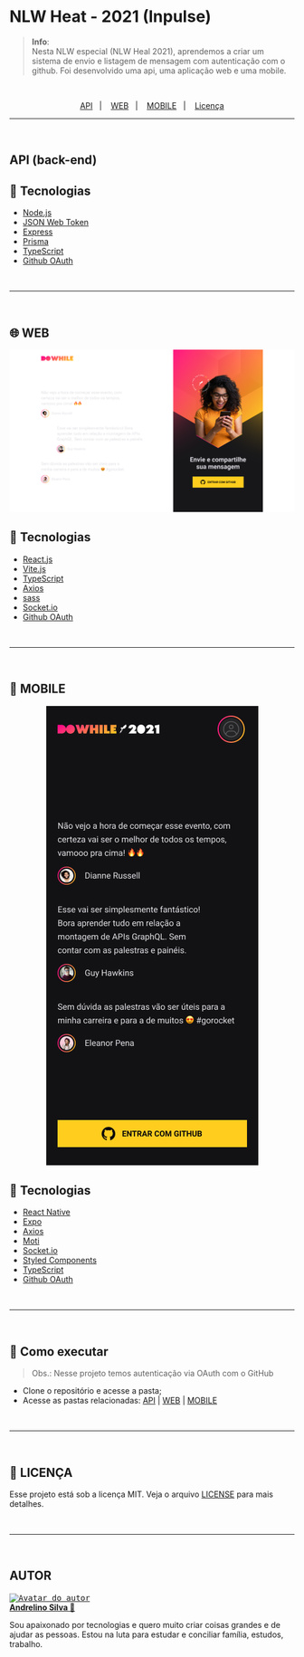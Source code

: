 # NLW Heat - 2021 (Inpulse)

> **Info**: <br>
Nesta NLW especial (NLW Heal 2021), aprendemos a criar um sistema de envio e listagem de mensagem com autenticação com o github. 
Foi desenvolvido uma api, uma aplicação web e uma mobile. 

<br>

<p align="center">
  <a href="#-API">API</a>&nbsp;&nbsp;&nbsp;|&nbsp;&nbsp;&nbsp;
  <a href="#-WEB">WEB</a>&nbsp;&nbsp;&nbsp;|&nbsp;&nbsp;&nbsp;
  <a href="#-MOBILE">MOBILE</a>&nbsp;&nbsp;&nbsp;|&nbsp;&nbsp;&nbsp;
  <a href="#-licença">Licença</a>
</p>

---

<br>

## API (back-end)

## 🚀 Tecnologias
- [Node.js](https://nodejs.org/)
- [JSON Web Token](https://jwt.io/)
- [Express](https://expressjs.com/)
- [Prisma](https://www.prisma.io/)
- [TypeScript](https://www.typescriptlang.org/)
- [Github OAuth](https://docs.github.com/en/developers/apps/building-oauth-apps/authorizing-oauth-apps)

<br>

---

<br>

## 🌐 WEB
<center>

[![Projeto NWL Heal - WEB](prtscn/web.png)](/web)

</center>

## 🚀 Tecnologias
- [React.js](https://reactjs.org/)
- [Vite.js](https://vitejs.dev/)
- [TypeScript](https://www.typescriptlang.org/)
- [Axios](https://axios-http.com/)
- [sass](https://sass-lang.com/)
- [Socket.io](https://socket.io/)
- [Github OAuth](https://docs.github.com/en/developers/apps/building-oauth-apps/authorizing-oauth-apps) 

<br>

---

<br>

## 📱 MOBILE
<center>

[![Projeto NWL Heal - WEB](prtscn/mobile.png)](/mobile)

</center>

## 🚀 Tecnologias
- [React Native](https://reactnative.dev/)
- [Expo](https://expo.dev/)
- [Axios](https://axios-http.com/)
- [Moti](https://moti.fyi/)
- [Socket.io](https://socket.io/)
- [Styled Components]()
- [TypeScript](https://www.typescriptlang.org/)
- [Github OAuth](https://docs.github.com/en/developers/apps/building-oauth-apps/authorizing-oauth-apps) 

<br>

---

<br>

## 🚀 Como executar

> Obs.: Nesse projeto temos autenticação via OAuth com o GitHub

- Clone o repositório e acesse a pasta;
- Acesse as pastas relacionadas: [API](/back-end) | [WEB](/web) | [MOBILE](/mobile)


<br>

---

<br>

## 📄 LICENÇA

Esse projeto está sob a licença MIT. Veja o arquivo [LICENSE](LICENSE) para mais detalhes.

<br>

---

<br>

## AUTOR
<a href="https://github.com/andrelinos/andrelinos">
<kbd>
  <img height="150" width="150"
    src="https://github.com/andrelinos.png"
    alt="Avatar do autor" />
</kbd>
<br /><b>
Andrelino Silva 🚀</b></a>

<p>
    Sou apaixonado por tecnologias e quero muito criar coisas grandes e de ajudar as pessoas. Estou na luta para estudar e conciliar família, estudos, trabalho.
</p>